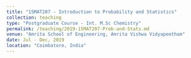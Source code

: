 ```yaml
---
title: "15MAT207 - Introduction to Probability and Statistics"
collection: teaching
type: "Postgraduate Course - Int. M.Sc Chemistry"
permalink: /teaching/2019-15MAT207-Prob-and-Stats.md
venue: "Amrita School of Engineering, Amrita Vishwa Vidyapeetham"
date: Jul - Dec, 2019
location: "Coimbatore, India"
---
```

